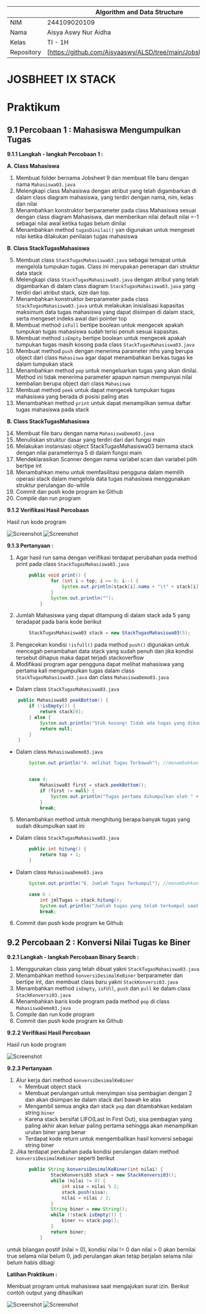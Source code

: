 |  | Algorithm and Data Structure |
|--|--|
| NIM |  244109020109|
| Nama |  Aisya Aswy Nur Aidha|
| Kelas | TI - 1H |
| Repository | [https://github.com/Aisyaaswy/ALSD/tree/main/Jobsheet%209] |

# JOSBHEET IX STACK
# Praktikum
## 9.1 Percobaan 1 : Mahasiswa Mengumpulkan Tugas

**9.1.1 Langkah - langkah Percobaan 1 :** 

**A. Class Mahasiswa**
1. Membuat folder bernama Jobsheet 9 dan membuat file baru dengan nama ```Mahasiswa03.java```
2. Melengkapi class Mahasiswa dengan atribut yang telah digambarkan di dalam class diagram mahasiswa, yang terdiri dengan nama, nim, kelas dan nilai
3. Menambahkan konstruktor berparameter pada class Mahasiswa sesuai dengan class diagram Mahasiswa, dan memberikan nilai default nilai =-1 sebagai nilai awal ketika tugas belum dinilai
4. Menambahkan method ```tugasDinilai()``` yan digunakan untuk mengeset nilai ketika dilakukan penilaian tugas mahasiswa

**B. Class StackTugasMahasiswa**


5. Membuat class ```StackTugasMahasiswa03.java``` sebagai temapat untuk mengelola tumpukan tugas. Class ini merupakan penerapan dari struktur data stack
6. Melengkapi class ```StackTugasMahasiswa03.java``` dengan atribut yang telah digambarkan di dalam class diagram ```StackTugasMahasiswa03.java``` yang terdiri dari atribut stack, size dan top.
7. Menambahkan  konstruktor berparameter pada class ```StackTugasMahasiswa03.java``` untuk melakukan inisialisasi kapasitas maksimum data tugas mahasiswa yang dapat disimpan di dalam stack, serta mengeset indeks awal dari pointer top
8. Membuat method ```isFull``` bertipe boolean untuk mengecek apakah tumpukan tugas mahasiswa sudah terisi penuh sesuai kapasitas.
9. Membuat method ```isEmpty``` bertipe boolean untuk mengecek apakah tumpukan tugas masih kosong pada class ```StackTugasMahasiswa03.java```
10. Membuat method ```push``` dengan menerima parameter mhs yang berupa object dari class ```Mahasiswa``` agar dapat menambahkan berkas tugas ke dalam tumpukan stack
11. Menambahkan method ```pop``` untuk mengeluarkan tugas yang akan dinilai. Method ini tidak menerima parameter apapun namun mempunyai nilai kembalian berupa object dari class ```Mahasiswa```
12. Membuat method ```peek``` untuk dapat mengecek tumpukan tugas mahasiswa yang berada di posisi paling atas
13. Menambahkan method ```print``` untuk dapat menampilkan semua daftar tugas mahasiswa pada stack

**B. Class StackTugasMahasiswa**

14. Membuat file baru dengan nama ```MahasiswaDemo03.java```
15. Menuliskan struktur dasar yang terdiri dari dari fungsi main
16. Melakukan instansiasi object StackTugasMahasiswa03 bernama stack dengan nilai parameternya 5 di dalam fungsi main
17. Mendeklarasikan Scanner dengan nama variabel scan dan variabel pilih bertipe int
18. Menambahkan menu untuk memfasilitasi pengguna dalam memilih operasi stack dalam mengelola data tugas mahasiswa menggunakan struktur perulangan do-while
19. Commit dan push kode program ke Github
20. Compile dan run program

**9.1.2 Verifikasi Hasil Percobaan**

Hasil run kode program 

![Screenshot](image/9.1.2-1.png)
![Screenshot](image/9.1.2-2.png)

**9.1.3 Pertanyaan :**
1. Agar hasil run sama dengan verifikasi terdapat perubahan pada method print pada class ```StackTugasMahasiswa03.java``` 
```java
        public void print() {
                for (int i = top; i >= 0; i--) {
                    System.out.println(stack[i].nama + "\t" + stack[i].nim + "\t" + stack[i].kelas);
                }
                System.out.println("");
            }
```
2. Jumlah Mahasiswa yang dapat ditampung di dalam stack ada 5 yang teradapat pada baris kode berikut
```java
        StackTugasMahasiswa03 stack = new StackTugasMahasiswa03(5);
```
3. Pengecekan kondisi ```!isfull()``` pada method ```push()``` digunakan untuk mencegah penambahan data stack yang sudah penuh dan jika kondisi tersebut dihapus maka dapat terjadi stackoverflow
4. Modifikasi program agar pengguna dapat melihat mahasiswa yang pertama kali mengumpulkan tugas dalam class ```StackTugasMahasiswa03.java``` dan class ```MahasiswaDemo03.java```
- Dalam class ```StackTugasMahasiswa03.java```
```java
    public Mahasiswa03 peekBottom() {
        if (!isEmpty()) {
            return stack[0];
        } else {
            System.out.println("Stok kosong! Tidak ada tugas yang dikumpulkan!");
            return null;
        }
    }
```
- Dalam class ```MahasiswaDemo03.java```
```java
        System.out.println("4. melihat Tugas Terbawah"); //menambahkan tampilan menu untuk melihat pengumpul tugas pertama


        case 4:
            Mahasiswa03 first = stack.peekBottom();
            if (first != null) {
                System.out.println("Tugas pertama dikumpulkan oleh " + first.nama);
            }
            break;
```
5. Menambahkan method untuk menghitung berapa banyak tugas yang sudah dikumpulkan saat ini
- Dalam class ```StackTugasMahasiswa03.java```
```java
        public int hitung() {
            return top + 1;
        }
```
- Dalam class ```MahasiswaDemo03.java```
```java
        System.out.println("6. Jumlah Tugas Terkumpul"); //menambahkan tampilan menu untuk melihat jumlah tugas yang sudah terkumpul

        case 6 :
            int jmlTugas = stack.hitung();
            System.out.println("Jumlah tugas yang telah terkumpul saat ini ada : " + jmlTugas );
            break;
```
6. Commit dan push kode program ke Github

## 9.2 Percobaan 2 : Konversi Nilai Tugas ke Biner
**9.2.1 Langkah - langkah Percobaan Binary Search :** 
1. Menggunakan class yang telah dibuat yakni ```StackTugasMahasiswa03.java```
2. Menambahkan method ```konversiDesimalKeBiner``` berparameter dan bertipe int, dan membuat class baru yakni ```StackKonversi03.java```
3. Menambahkan method ```isEmpty```, ```isFUll```, ```push``` dan ```pull``` ke dalam class ```StackKonversi03.java```
4. Menambahkan baris kode program pada method ```pop``` di class ```MahasiswaDemo03.java```
5. Compile dan run kode program 
6. Commit dan push kode program ke Github

**9.2.2 Verifikasi Hasil Percobaan**

Hasil run kode program 

![Screenshot](image/9.2.2.png)

**9.2.3 Pertanyaan**
1. Alur kerja dari method ```konversiDesimalKeBiner```
    - Membuat object stack 
    - Membuat perulangan untuk menyimpan sisa pembagian dengan 2 dan akan disimpan ke dalam stack dari bawah ke atas
    -  Mengambil semua angka dari stack ```pop``` dan ditambahkan kedalam string ```biner```
    - Karena stack bersifat LIFO(Last In First Out), sisa pembagian yang paling akhir akan keluar paling pertama sehingga akan menampilkan urutan biner yang benar
    - Terdapat kode return untuk mengembalikan hasil konversi sebagai string biner 
2. Jika terdapat perubahan pada kondisi perulangan dalam method ```konversiDesimalKeBiner``` seperti berikut
```java
        public String konversiDesimalKeBiner(int nilai) {
                StackKonversi03 stack = new StackKonversi03();
                while (nilai != 0) { 
                    int sisa = nilai % 2;
                    stack.push(sisa);
                    nilai = nilai / 2;
                }
                String biner = new String();
                while (!stack.isEmpty()) {
                    biner += stack.pop(); 
                }
                return biner;
            }
```
untuk bilangan postif (nilai > 0), kondisi nilai != 0 dan nilai > 0 akan bernilai true selama nilai belum 0, jadi perulangan akan tetap berjalan selama nilai belum habis dibagi

**Latihan Praktikum :**

Membuat program untuk mahasiswa saat mengajukan surat izin.
Berikut contoh output yang dihasilkan

![Screenshot](image/9.3-1.png)
![Screenshot](image/9.3-2.png)